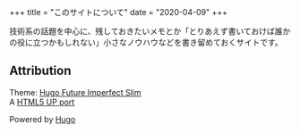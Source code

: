 +++
title = "このサイトについて"
date = "2020-04-09"
+++

技術系の話題を中心に、残しておきたいメモとか「とりあえず書いておけば誰かの役に立つかもしれない」小さなノウハウなどを書き留めておくサイトです。

## Attribution

Theme: [Hugo Future Imperfect Slim](https://github.com/pacollins/hugo-future-imperfect-slim')  
A [HTML5 UP port](https://html5up.net/future-imperfect)

Powered by [Hugo](https://gohugo.io/)